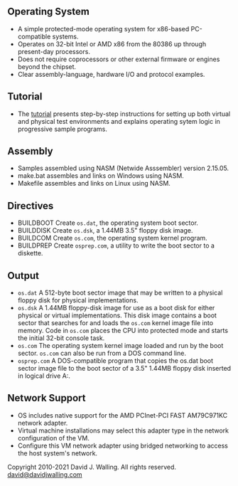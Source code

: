 ## Operating System

- A simple protected-mode operating system for x86-based PC-compatible systems.
- Operates on 32-bit Intel or AMD x86 from the 80386 up through present-day processors.
- Does not require coprocessors or other external firmware or engines beyond the chipset.
- Clear assembly-language, hardware I/O and protocol examples.

## Tutorial

- The [tutorial](src/README.md) presents step-by-step instructions for setting up both virtual and physical test environments and explains operating sytem logic in progressive sample programs.
  
## Assembly

- Samples assembled using NASM (Netwide Asssembler) version 2.15.05.
- make.bat assembles and links on Windows using NASM.
- Makefile assembles and links on Linux using NASM.

## Directives

- BUILDBOOT Create `os.dat`, the operating system boot sector.
- BUILDDISK Create `os.dsk`, a 1.44MB 3.5" floppy disk image.
- BUILDCOM Create `os.com`, the operating system kernel program.
- BUILDPREP Create `osprep.com`, a utility to write the boot sector to a diskette.

## Output

- `os.dat` A 512-byte boot sector image that may be written to a physical floppy disk for physical implementations.
- `os.dsk` A 1.44MB floppy-disk image for use as a boot disk for either physical or virtual implementations. This disk image contains a boot sector that searches for and loads the `os.com` kernel image file into memory. Code in `os.com` places the CPU into protected mode and starts the initial 32-bit console task.
- `os.com` The operating system kernel image loaded and run by the boot sector. `os.com` can also be run from a DOS command line.
- `osprep.com` A DOS-compatible program that copies the os.dat boot sector image file to the boot sector of a 3.5" 1.44MB floppy disk inserted in logical drive A:.

## Network Support

- OS includes native support for the AMD PCInet-PCI FAST AM79C971KC network adapter.
- Virtual machine installations may select this adapter type in the network configuration of the VM.
- Configure this VM network adapter using bridged networking to access the host system's network.

Copyright 2010-2021 David J. Walling. All rights reserved.  
david@davidjwalling.com  